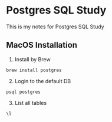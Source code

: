 # Postgres SQL Study
This is my notes for Postgres SQL Study

## MacOS Installation

1. Install by Brew
```
brew install postgres
```

2. Login to the default DB
```
psql postgres
```

3. List all tables
```
\l
```

